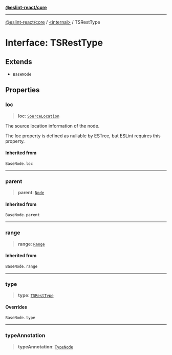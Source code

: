 [**@eslint-react/core**](../../README.md)

***

[@eslint-react/core](../../README.md) / [\<internal\>](../README.md) / TSRestType

# Interface: TSRestType

## Extends

- `BaseNode`

## Properties

### loc

> **loc**: [`SourceLocation`](SourceLocation.md)

The source location information of the node.

The loc property is defined as nullable by ESTree, but ESLint requires this property.

#### Inherited from

`BaseNode.loc`

***

### parent

> **parent**: [`Node`](../type-aliases/Node.md)

#### Inherited from

`BaseNode.parent`

***

### range

> **range**: [`Range`](../type-aliases/Range.md)

#### Inherited from

`BaseNode.range`

***

### type

> **type**: [`TSRestType`](../README.md#tsresttype)

#### Overrides

`BaseNode.type`

***

### typeAnnotation

> **typeAnnotation**: [`TypeNode`](../type-aliases/TypeNode.md)
